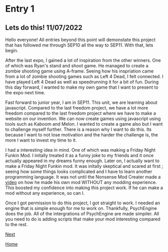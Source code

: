 # Entry 1
## Lets do this! 11/07/2022

Hello everyone! All entries beyond this point will demonstate this project that has followed me through SEP10 all the way to SEP11. With that, lets begin.

After the last expo, I gained a lot of inspiration from the other winners. One of which was Ryan's stand and shoot game. He managed to create a zombie shooting game using A-frame. Seeing how his inspriation came from a lot of zombie shooting games such as Left 4 Dead, I felt connected. I have played Left 4 Dead as well as speedrunning it for a bit of fun. During this day forward, I wanted to make my own game that I want to present to the expo next time. 

Fast forward to junior year, I am in SEP11. This unit, we are learning about javascript. Compared to the last freedom project, we have a lot more freedom compared to the last freedom project where we have to make a website on our invention. We can now create games using javascript using tools such as Kaboom and Melon. I wanted to create a game also but I want to challenge myself further. There is a reason why I want to do this. Its because I want to not lose motivation and the harder the challenge is, the more I want to invest my time to it.

I had a interesting idea in mind. One of which was making a Friday Night Funkin Mod. I initally treated it as a funny joke to my friends and it once actually appeared in my dreams funny enough. Later on, I actually want to make a Friday Night Funkin mod. It was initally skeptical and scared at first ; seeing how some things looks complicated and I have to learn another programming language. It was not until the Nonsense Mod Creater made a [video](https://youtu.be/bUj0KODb8BA) on how he made his own mod WITHOUT any modding experience. This boosted my confidence into making this project work. If he can make a mod without any experience, so can I.

Once I got permission to do this project, I got straight to work. I needed an engine that is simple enough for me to work on. Thankfully, PsychEngine does the job. All of the intergrations of PsychEngine are made simpiler. All you need to do is adding scripts that make your mod interesting compared to the rest.

[Next](entry02.md)

[Home](../README.md)